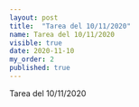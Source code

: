 ```yaml
---
layout: post
title:  "Tarea del 10/11/2020"
name: Tarea del 10/11/2020
visible: true
date: 2020-11-10
my_order: 2
published: true
---
```

Tarea del 10/11/2020